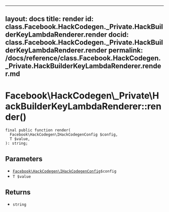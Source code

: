 
***

layout: docs
title: render
id: class.Facebook.HackCodegen._Private.HackBuilderKeyLambdaRenderer.render
docid: class.Facebook.HackCodegen._Private.HackBuilderKeyLambdaRenderer.render
permalink: /docs/reference/class.Facebook.HackCodegen._Private.HackBuilderKeyLambdaRenderer.render.md
---







# Facebook\\HackCodegen\\_Private\\HackBuilderKeyLambdaRenderer::render()




``` Hack
final public function render(
  Facebook\HackCodegen\IHackCodegenConfig $config,
  T $value,
): string;
```




## Parameters




+ [` Facebook\HackCodegen\IHackCodegenConfig `](<interface.Facebook.HackCodegen.IHackCodegenConfig.md>)`` $config ``
+ ` T $value `




## Returns




* ` string `
